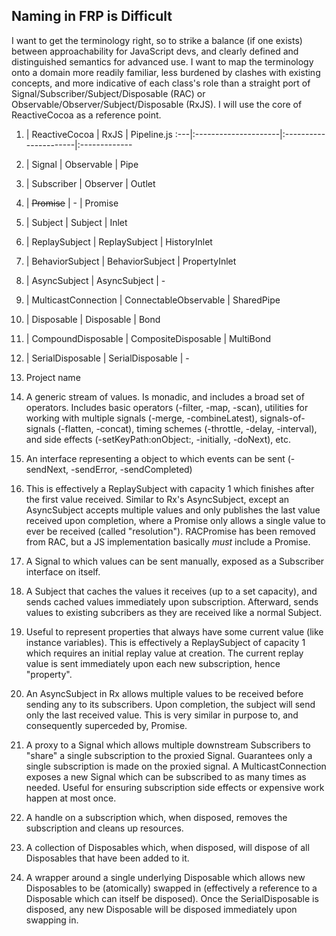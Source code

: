 Naming in FRP is Difficult
--------------------------

I want to get the terminology right, so to strike a balance (if one exists) between approachability for JavaScript devs, and clearly defined and distinguished semantics for advanced use. I want to map the terminology onto a domain more readily familiar, less burdened by clashes with existing concepts, and more indicative of each class's role than a straight port of Signal/Subscriber/Subject/Disposable (RAC) or Observable/Observer/Subject/Disposable (RxJS). I will use the core of ReactiveCocoa as a reference point.


1.  | ReactiveCocoa        | RxJS                  | Pipeline.js
:---|:---------------------|:----------------------|:-------------
2.  | Signal               | Observable            | Pipe
3.  | Subscriber           | Observer              | Outlet
4.  | ~~Promise~~          | -                     | Promise
5.  | Subject              | Subject               | Inlet
6.  | ReplaySubject        | ReplaySubject         | HistoryInlet
7.  | BehaviorSubject      | BehaviorSubject       | PropertyInlet
8.  | AsyncSubject         | AsyncSubject          | -
9.  | MulticastConnection  | ConnectableObservable | SharedPipe
10. | Disposable           | Disposable            | Bond
11. | CompoundDisposable   | CompositeDisposable   | MultiBond
12. | SerialDisposable     | SerialDisposable      | -


 1. Project name

 2. A generic stream of values. Is monadic, and includes a broad set of operators. Includes basic operators (-filter, -map, -scan), utilities for working with multiple signals (-merge, -combineLatest), signals-of-signals (-flatten, -concat), timing schemes (-throttle, -delay, -interval), and side effects (-setKeyPath:onObject:, -initially, -doNext), etc.

 3. An interface representing a object to which events can be sent (-sendNext, -sendError, -sendCompleted)

 4. This is effectively a ReplaySubject with capacity 1 which finishes after the first value received. Similar to Rx's AsyncSubject, except an AsyncSubject accepts multiple values and only publishes the last value received upon completion, where a Promise only allows a single value to ever be received (called "resolution"). RACPromise has been removed from RAC, but a JS implementation basically *must* include a Promise.

 5. A Signal to which values can be sent manually, exposed as a Subscriber interface on itself.

 6. A Subject that caches the values it receives (up to a set capacity), and sends cached values immediately upon subscription. Afterward, sends values to existing subcribers as they are received like a normal Subject.

 7. Useful to represent properties that always have some current value (like instance variables). This is effectively a ReplaySubject of capacity 1 which requires an initial replay value at creation. The current replay value is sent immediately upon each new subscription, hence "property".

 8. An AsyncSubject in Rx allows multiple values to be received before sending any to its subscribers. Upon completion, the subject will send only the last received value. This is very similar in purpose to, and consequently superceded by, Promise.

 9. A proxy to a Signal which allows multiple downstream Subscribers to "share" a single subscription to the proxied Signal. Guarantees only a single subscription is made on the proxied signal. A MulticastConnection exposes a new Signal which can be subscribed to as many times as needed. Useful for ensuring subscription side effects or expensive work happen at most once.

 10. A handle on a subscription which, when disposed, removes the subscription and cleans up resources.

 11. A collection of Disposables which, when disposed, will dispose of all Disposables that have been added to it.

 12. A wrapper around a single underlying Disposable which allows new Disposables to be (atomically) swapped in (effectively a reference to a Disposable which can itself be disposed). Once the SerialDisposable is disposed, any new Disposable will be disposed immediately upon swapping in.
